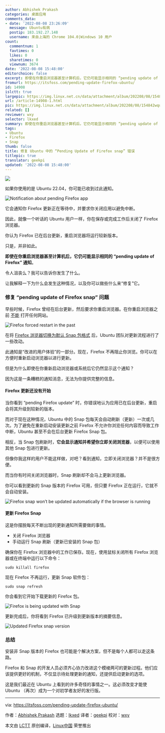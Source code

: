 ```yaml
---
author: Abhishek Prakash
categories: 桌面应用
comments_data:
- date: '2022-08-08 23:26:09'
  message: Ubuntu有病
  postip: 183.192.27.148
  username: 来自上海的 Chrome 104.0|Windows 10 用户
count:
  commentnum: 1
  favtimes: 0
  likes: 0
  sharetimes: 0
  viewnum: 3674
date: '2022-08-08 15:48:00'
editorchoice: false
excerpt: 即使在你重启浏览器甚至计算机后，它仍可能显示相同的 “pending update of Firefox” 通知。
fromurl: https://itsfoss.com/pending-update-firefox-ubuntu/
id: 14908
islctt: true
largepic: https://img.linux.net.cn/data/attachment/album/202208/08/154842wquoflgffwyyn2cw.jpg
url: /article-14908-1.html
pic: https://img.linux.net.cn/data/attachment/album/202208/08/154842wquoflgffwyyn2cw.jpg.thumb.jpg
related: []
reviewer: wxy
selector: lkxed
summary: 即使在你重启浏览器甚至计算机后，它仍可能显示相同的 “pending update of Firefox” 通知。
tags:
- Ubuntu
- Firefox
- Snap
thumb: false
title: 修复 Ubuntu 中的 “Pending Update of Firefox snap” 错误
titlepic: true
translator: geekpi
updated: '2022-08-08 15:48:00'
---
```


![](/data/attachment/album/202208/08/154842wquoflgffwyyn2cw.jpg)


如果你使用的是 Ubuntu 22.04，你可能已收到过此通知。


![Notification about pending Firefox app](/data/attachment/album/202208/08/154844lb3btmruy0umytqh.png)


它会通知你 Firefox 更新正在等待中，并要求你关闭应用以避免中断。


因此，就像一个听话的 Ubuntu 用户一样，你在保存或完成工作后关闭了 Firefox 浏览器。


你认为 Firefox 已在后台更新，重启浏览器将运行较新版本。


只是，并非如此。


**即使在你重启浏览器甚至计算机后，它仍可能显示相同的 “pending update of Firefox” 通知**。


令人沮丧么？我可以告诉你发生了什么。


让我解释一下为什么会发生这种情况，以及你可以做些什么来“修复”它。


### 修复 “pending update of Firefox snap” 问题


早些时候，Firefox 曾经在后台更新，然后要求你重启浏览器。在你重启浏览器之前 [不能](https://news.itsfoss.com/mozilla-annoying-new-tab/) 打开任何网站。


![Firefox forced restart in the past](/data/attachment/album/202208/08/154928pdg71o4p7y16x77z.png)


在将 [Firefox 浏览器切换为默认 Snap 包格式](https://news.itsfoss.com/ubuntu-firefox-snap-default/) 后，Ubuntu 团队对更新流程进行了一些改动。


此通知是“改进的用户体验”的一部分。现在，Firefox 不再阻止你浏览。你可以在方便时重新启动浏览器以进行更新。


但是为什么即使在你重新启动浏览器或系统后它仍然显示这个通知？


因为这是一条糟糕的通知消息，无法为你提供完整的信息。


#### Firefox 更新还没有开始


当你看到 “pending Firefox update” 时，你错误地认为应用已在后台更新，重启会将其升级到较新的版本。


而对于现在这种情况，Ubuntu 中的 Snap 包每天会自动刷新（更新）一次或几次。为了避免在重新启动安装更新之前 Firefox 不允许你浏览任何内容而导致工作中断，Ubuntu 甚至不会在后台更新 Firefox Snap 包。


相反，当 Snap 包刷新时，**它会显示通知并希望你立即关闭浏览器**，以便可以使用其他 Snap 包进行更新。


但像你我这样的用户不能这样做，对吧？看到通知，立即关闭浏览器？并不是很方便。


而当你有时间关闭浏览器时，Snap 刷新却不会马上更新浏览器。


你可以看到更新的 Snap 版本的 Firefox 可用，但只要 Firefox 正在运行，它就不会自动安装。


![Firefox snap won’t be updated automatically if the browser is running](/data/attachment/album/202208/08/154845ztsnhente36q03c6.png)


#### 更新 Firefox Snap


这是你摆脱每天不断出现的更新通知所需要做的事情。


* 关闭 Firefox 浏览器
* 手动运行 Snap 刷新（更新已安装的 Snap 包）


确保你在 Firefox 浏览器中的工作已保存。现在，使用鼠标关闭所有 Firefox 浏览器或在终端中运行以下命令：



```
sudo killall firefox

```

现在 Firefox 不再运行，更新 Snap 软件包：



```
sudo snap refresh

```

你会看到它开始下载更新的 Firefox 包。


![Firefox is being updated with Snap](/data/attachment/album/202208/08/154845x1bli1eilqj12fnz.png)


更新完成后，你将看到 Firefox 已升级到更新版本的摘要信息。


![Updated Firefox snap version](/data/attachment/album/202208/08/154846d4mbddly1mo4pqsd.png)


### 总结


安装非 Snap 版本的 Firefox 也可能是个解决方案，但不是每个人都可以走这条路。


Firefox 和 Snap 的开发人员必须齐心协力改进这个模棱两可的更新过程。他们应该提供更好的机制，不仅显示待处理更新的通知，还提供启动更新的选项。


这是我们最近在 Ubuntu 上看到的许多奇怪的事情之一。这必须改变才能使 Ubuntu （再次）成为一个对初学者友好的发行版。




---


via: <https://itsfoss.com/pending-update-firefox-ubuntu/>


作者：[Abhishek Prakash](https://itsfoss.com/) 选题：[lkxed](https://github.com/lkxed) 译者：[geekpi](https://github.com/geekpi) 校对：[wxy](https://github.com/wxy)


本文由 [LCTT](https://github.com/LCTT/TranslateProject) 原创编译，[Linux中国](https://linux.cn/) 荣誉推出